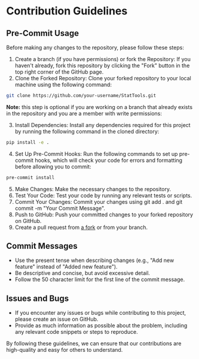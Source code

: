 # Contribution Guidelines

## Pre-Commit Usage

Before making any changes to the repository, please follow these steps:

1. Create a branch (if you have permissions) or fork the Repository: If you haven't already, fork this repository by clicking the "Fork" button in the top right corner of the GitHub page.
2. Clone the Forked Repository: Clone your forked repository to your local machine using the following command:


```bash
git clone https://github.com/your-username/StatTools.git
```

**Note:** this step is optional if you are working on a branch that already exists in the repository and you are a member with write permissions:


3. Install Dependencies: Install any dependencies required for this project by running the following command in the cloned directory:

```bash
pip install -e .
```

4. Set Up Pre-Commit Hooks: Run the following commands to set up pre-commit hooks, which will check your code for errors and formatting before allowing you to commit:

```bash
pre-commit install
```

5. Make Changes: Make the necessary changes to the repository.
6. Test Your Code: Test your code by running any relevant tests or scripts.
7. Commit Your Changes: Commit your changes using git add . and git commit -m "Your Commit Message".
8. Push to GitHub: Push your committed changes to your forked repository on GitHub.
9. Create a pull request from [a fork](https://docs.github.com/en/pull-requests/collaborating-with-pull-requests/proposing-changes-to-your-work-with-pull-requests/creating-a-pull-request-from-a-fork) or from your branch.

## Commit Messages

* Use the present tense when describing changes (e.g., "Add new feature" instead of "Added new feature").
* Be descriptive and concise, but avoid excessive detail.
* Follow the 50 character limit for the first line of the commit message.

## Issues and Bugs

* If you encounter any issues or bugs while contributing to this project, please create an issue on GitHub.
* Provide as much information as possible about the problem, including any relevant code snippets or steps to reproduce.

By following these guidelines, we can ensure that our contributions are high-quality and easy for others to understand.
